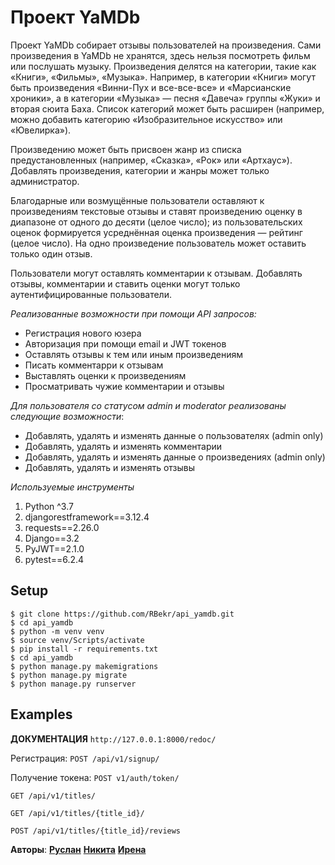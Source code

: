 # Проект YaMDb

Проект YaMDb собирает отзывы пользователей на произведения. Сами произведения в YaMDb не хранятся, здесь нельзя посмотреть фильм или послушать музыку.
Произведения делятся на категории, такие как «Книги», «Фильмы», «Музыка». Например, в категории «Книги» могут быть произведения «Винни-Пух и все-все-все» и «Марсианские хроники», а в категории «Музыка» — песня «Давеча» группы «Жуки» и вторая сюита Баха. Список категорий может быть расширен (например, можно добавить категорию «Изобразительное искусство» или «Ювелирка»). 

Произведению может быть присвоен жанр из списка предустановленных (например, «Сказка», «Рок» или «Артхаус»). 
Добавлять произведения, категории и жанры может только администратор.

Благодарные или возмущённые пользователи оставляют к произведениям текстовые отзывы и ставят произведению оценку в диапазоне от одного до десяти (целое число); из пользовательских оценок формируется усреднённая оценка произведения — рейтинг (целое число). На одно произведение пользователь может оставить только один отзыв.

Пользователи могут оставлять комментарии к отзывам.
Добавлять отзывы, комментарии и ставить оценки могут только аутентифицированные пользователи.

_Реализованные возможности при помощи API запросов:_
+ Регистрация нового юзера
+ Авторизация при помощи email и JWT токенов
+ Оставлять отзывы к тем или иным произведениям
+ Писать комментарри к отзывам
+ Выставлять оценки к произведениям
+ Просматривать чужие комментарии и отзывы

_Для пользователя со статусом admin и moderator реализованы следующие возможности_:
+ Добавлять, удалять и изменять данные о пользователях (admin only)
+ Добавлять, удалять и изменять комментарии
+ Добавлять, удалять и изменять данные о произведениях (admin only)
+ Добавлять, удалять и изменять отзывы

_Используемые инструменты_
1. Python ^3.7
2. djangorestframework==3.12.4
3. requests==2.26.0
4. Django==3.2
5. PyJWT==2.1.0
6. pytest==6.2.4

## Setup
```
$ git clone https://github.com/RBekr/api_yamdb.git
$ cd api_yamdb
$ python -m venv venv
$ source venv/Scripts/activate
$ pip install -r requirements.txt
$ cd api_yamdb
$ python manage.py makemigrations
$ python manage.py migrate
$ python manage.py runserver
```
## Examples

__ДОКУМЕНТАЦИЯ__
`http://127.0.0.1:8000/redoc/`

Регистрация: 
`POST /api/v1/signup/`

Получение токена: 
`POST v1/auth/token/`

`GET /api/v1/titles/`

`GET /api/v1/titles/{title_id}/`

`POST /api/v1/titles/{title_id}/reviews`

__Авторы__: [__Руслан__](https://github.com/RBekr) 
[__Никита__](https://github.com/Irena-bun)
[__Ирена__](https://github.com/Mr-Green-N)